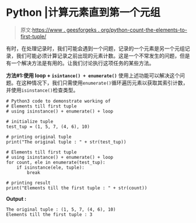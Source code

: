 # Python |计算元素直到第一个元组

> 原文:[https://www . geesforgeks . org/python-count-the-elements-to-first-tuple/](https://www.geeksforgeeks.org/python-count-the-elements-till-first-tuple/)

有时，在处理记录时，我们可能会遇到一个问题，记录的一个元素是另一个元组记录，我们可能必须计算记录之前出现的元素计数。这是一个不常发生的问题，但是有一个解决方法是有用的。让我们讨论执行这项任务的某些方法。

**方法#1:使用 loop + `isintance() + enumerate()`**
使用上述功能可以解决这个问题。在这种情况下，我们只需使用`enumerate()`循环遍历元素以获取其索引计数，并使用`isinstance()`检查类型。

```
# Python3 code to demonstrate working of
# Elements till first tuple
# using isinstance() + enumerate() + loop

# initialize tuple
test_tup = (1, 5, 7, (4, 6), 10)

# printing original tuple
print("The original tuple : " + str(test_tup))

# Elements till first tuple
# using isinstance() + enumerate() + loop
for count, ele in enumerate(test_tup):
    if isinstance(ele, tuple):
        break

# printing result
print("Elements till the first tuple : " + str(count))
```

**Output :**

```
The original tuple : (1, 5, 7, (4, 6), 10)
Elements till the first tuple : 3

```